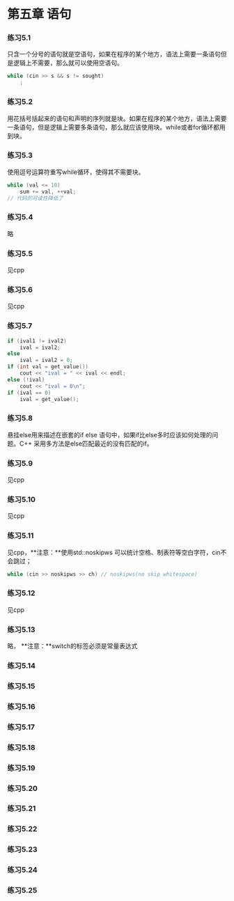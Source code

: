 # 第五章 语句

### 练习5.1

只含一个分号的语句就是空语句，如果在程序的某个地方，语法上需要一条语句但是逻辑上不需要，那么就可以使用空语句。

```cpp
while (cin >> s && s != sought)
    ;
```

### 练习5.2

用花括号括起来的语句和声明的序列就是块。如果在程序的某个地方，语法上需要一条语句，但是逻辑上需要多条语句，那么就应该使用块。while或者for循环都用到块。

### 练习5.3

使用逗号运算符重写while循环，使得其不需要块。

```cpp
while (val <= 10)
	sum += val, ++val;
// 代码的可读性降低了
```

### 练习5.4

略

### 练习5.5

见cpp

### 练习5.6

见cpp

### 练习5.7

```c
if (ival1 != ival2) 
    ival = ival2;
else 
    ival = ival2 = 0;
if (int val = get_value())
    cout << "ival = " << ival << endl;
else (!ival)
    cout << "ival = 0\n";
if (ival == 0)
    ival = get_value();
```

### 练习5.8

悬挂else用来描述在嵌套的if else 语句中，如果if比else多时应该如何处理的问题。C++ 采用多方法是else匹配最近的没有匹配的if。

### 练习5.9

见cpp

### 练习5.10

见cpp

### 练习5.11

见cpp，**注意：**使用std::noskipws 可以统计空格、制表符等空白字符，cin不会跳过；

```c
while (cin >> noskipws >> ch) // noskipws(no skip whitespace)
```

### 练习5.12

见cpp

### 练习5.13

略， **注意：**switch的标签必须是常量表达式

### 练习5.14




### 练习5.15


### 练习5.16


### 练习5.17


### 练习5.18


### 练习5.19


### 练习5.20


### 练习5.21


### 练习5.22


### 练习5.23


### 练习5.24


### 练习5.25

